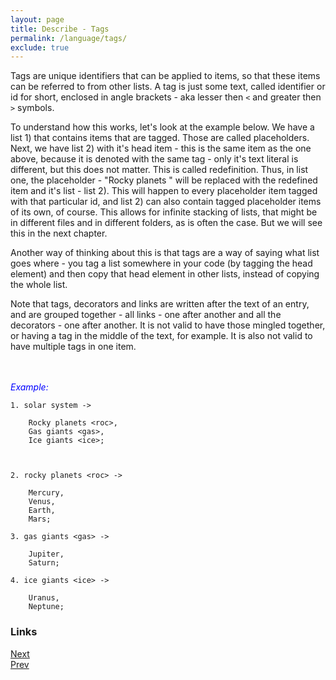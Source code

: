 ```yaml
---
layout: page
title: Describe - Tags
permalink: /language/tags/
exclude: true
---
```

Tags are unique identifiers that can be applied to items, so that these items can be referred to from other lists. A tag is just some text, called identifier or id for short, enclosed in angle brackets - aka lesser then ```<``` and greater then ```>``` symbols.

To understand how this works, let's look at the example below. We have a list 1) that contains items that are tagged. Those are called placeholders. Next, we have list 2) with it's head item - this is the same item as the one above, because it is denoted with the same tag - only it's text literal is different, but this does not matter. This is called redefinition. Thus, in list one, the placeholder - "Rocky planets " will be replaced with the redefined item and it's list - list 2). This will happen to every placeholder item tagged with that particular id, and list 2) can also contain tagged placeholder items of its own, of course. This allows for infinite stacking of lists, that might be in different files and in different folders, as is often the case. But we will see this in the next chapter.

Another way of thinking about this is that tags are a way of saying what list goes where - you tag a list somewhere in your code (by tagging the head element) and then copy that head element in other lists, instead of copying the whole list.

Note that tags, decorators and links are written after the text of an entry, and are grouped together - all links - one after another and all the decorators - one after another. It is not valid to have those mingled together, or having a tag in the middle of the text, for example. It is also not valid to have multiple tags in one item.

<br><br>
<span style="color:blue">_Example:_</span>
```
1. solar system ->

	Rocky planets <roc>,
	Gas giants <gas>,
	Ice giants <ice>;



2. rocky planets <roc> ->

	Mercury,
	Venus,
	Earth,
	Mars;

3. gas giants <gas> ->

	Jupiter,
	Saturn;

4. ice giants <ice> ->

	Uranus,
	Neptune;
```

### Links
[Next](/DescribeDocumentation/language/tagging)<br>
[Prev](/DescribeDocumentation/language/decorators)
